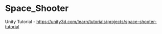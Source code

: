 # Space_Shooter
Unity Tutorial - https://unity3d.com/learn/tutorials/projects/space-shooter-tutorial

